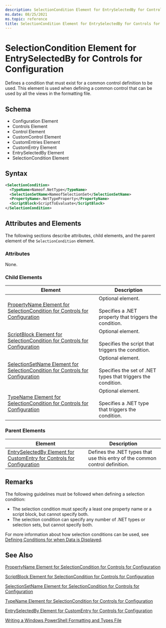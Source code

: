 ```yaml
---
description: SelectionCondition Element for EntrySelectedBy for Controls for Configuration
ms.date: 08/25/2021
ms.topic: reference
title: SelectionCondition Element for EntrySelectedBy for Controls for Configuration
---
```

# SelectionCondition Element for EntrySelectedBy for Controls for Configuration

Defines a condition that must exist for a common control definition to be used. This element is used
when defining a common control that can be used by all the views in the formatting file.

## Schema

- Configuration Element
- Controls Element
- Control Element
- CustomControl Element
- CustomEntries Element
- CustomEntry Element
- EntrySelectedBy Element
- SelectionCondition Element

## Syntax

```xml
<SelectionCondition>
  <TypeName>Nameof.NetType</TypeName>
  <SelectionSetName>NameofSelectionSet</SelectionSetName>
  <PropertyName>.NetTypeProperty</PropertyName>
  <ScriptBlock>ScriptToEvaluate</ScriptBlock>
</SelectionCondition>
```

## Attributes and Elements

The following sections describe attributes, child elements, and the parent element of the
`SelectionCondition` element.

### Attributes

None.

### Child Elements

|Element|Description|
|-------------|-----------------|
|[PropertyName Element for SelectionCondition for Controls for Configuration](./propertyname-element-for-selectioncondition-for-controls-for-configuration-format.md)|Optional element.<br /><br /> Specifies a .NET property that triggers the condition.|
|[ScriptBlock Element for SelectionCondition for Controls for Configuration](./scriptblock-element-for-selectioncondition-for-controls-for-configuration-format.md)|Optional element.<br /><br /> Specifies the script that triggers the condition.|
|[SelectionSetName Element for SelectionCondition for Controls for Configuration](./selectionsetname-element-for-selectioncondition-for-controls-for-configuration-format.md)|Optional element.<br /><br /> Specifies the set of .NET types that triggers the condition.|
|[TypeName Element for SelectionCondition for Controls for Configuration](./typename-element-for-selectioncondition-for-controls-for-configuration-format.md)|Optional element.<br /><br /> Specifies a .NET type that triggers the condition.|

### Parent Elements

|Element|Description|
|-------------|-----------------|
|[EntrySelectedBy Element for CustomEntry for Controls for Configuration](./entryselectedby-element-for-customentry-for-controls-for-configuration-format.md)|Defines the .NET types that use this entry of the common control definition.|

## Remarks

The following guidelines must be followed when defining a selection condition:

- The selection condition must specify a least one property name or a script block, but cannot
  specify both.
- The selection condition can specify any number of .NET types or selection sets, but cannot specify
  both.

For more information about how selection conditions can be used, see [Defining Conditions for when Data is Displayed](./defining-conditions-for-displaying-data.md).

## See Also

[PropertyName Element for SelectionCondition for Controls for Configuration](./propertyname-element-for-selectioncondition-for-controls-for-configuration-format.md)

[ScriptBlock Element for SelectionCondition for Controls for Configuration](./scriptblock-element-for-selectioncondition-for-controls-for-configuration-format.md)

[SelectionSetName Element for SelectionCondition for Controls for Configuration](./selectionsetname-element-for-selectioncondition-for-controls-for-configuration-format.md)

[TypeName Element for SelectionCondition for Controls for Configuration](./typename-element-for-selectioncondition-for-controls-for-configuration-format.md)

[EntrySelectedBy Element for CustomEntry for Controls for Configuration](./entryselectedby-element-for-customentry-for-controls-for-configuration-format.md)

[Writing a Windows PowerShell Formatting and Types File](./writing-a-powershell-formatting-file.md)

